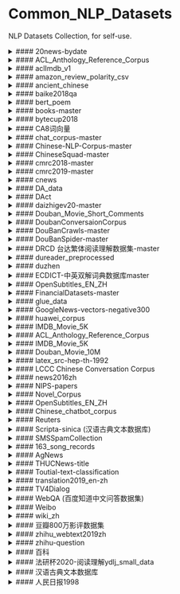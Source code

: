 # Common_NLP_Datasets
NLP Datasets Collection, for self-use.



<details><summary>####  20news-bydate</summary>

- 数据样例

  ```
  From: et@teal.csn.org (Eric H. Taylor)
  Subject: Re: HELP_WITH_TRACKING_DEVICE
  Summary: underground and underwater wireless methods
  Keywords: Rogers, Tesla, Hertz, underground, underwater, wireless, radio
  Nntp-Posting-Host: teal.csn.org
  Organization: 4-L Laboratories
  Expires: Fri, 30 Apr 1993 06:00:00 GMT
  Lines: 36
  
  In article <00969FBA.E640FF10@AESOP.RUTGERS.EDU> mcdonald@AESOP.RUTGERS.EDU writes:
  >[...]
  >There are a variety of water-proof housings I could use but the real meat
  >of the problem is the electronics...hence this posting.  What kind of
  >transmission would be reliable underwater, in murky or even night-time ...
  ```

- 文件结构

  ```
  +---20news-bydate
  | +---20news-bydate-test
  | | +---comp.graphics
  | | +---comp.os.ms-windows.misc
  | | +---...
  | +---20news-bydate-train
  | | +---comp.graphics
  | | +---comp.os.ms-windows.misc
  | | +---...
  ```

- 数据类型：论坛帖子

- 用途：文本摘要，关键词提取

- 来源：[Link](https://tbd.com) 

- 镜像：[Link](https://tbd.com)


</details>

<details><summary>####  ACL_Anthology_Reference_Corpus</summary>

- 数据样例

  ```
  __newId__12
  ```

- 文件结构

  ```
  |---+ACL_Anthology_Reference_Corpus
	|- ocr_xml
	|- parscit_xml
	|- pdf
	|- xml
  ```

- 数据类型：学术文献pdf、XML

- 用途：学术论文解析、OCR

- 来源：[Link](https://tbd.com) 

- 镜像：[Link](https://tbd.com)


</details>

<details><summary>####  aclImdb_v1</summary>

- 数据样例

  ```
  Homelessness (or Houselessness as George Carlin stated) has been an issue for years but never a plan to help those on the street that were once considered human who did everything from going to school, work, or vote for the matter. Most people think of the homeless as just a lost cause while worrying about things such as racism, the war on Iraq, pressuring kids to succeed, technology, the elections, inflation, or worrying if they'll be next to end up on the streets.<br /><br />But what if you were given a bet to live on the streets for a month without the luxuries you once had from a home, the entertainment sets, a bathroom, pictures on the wall, a computer, and everything you once treasure to see what it's like to be homeless? That is Goddard Bolt's lesson.<br /> ...
  ```

- 文件结构

  ```
  +---aclImdb
  | +---test
  | | +---neg
  | | +---pos
  | | +---urls_neg.txt
  | | +---urls_pos.txt
  | +---train
  | | +---.DS_Store
  | | +---neg
  | | +---pos
  | | +---urls_neg.txt
  | | +---urls_pos.txt 
  | +---imdb.vocab
  | +---imdbEr.txt
  | +---README 
  ```

- 数据类型：电影评论

- 用途：情感分析

- 来源：[Link](https://tbd.com) 

- 镜像：[Link](https://tbd.com)


</details>

<details><summary>####  amazon_review_polarity_csv</summary>

- 数据样例

  ```
  "2","Great CD","My lovely Pat has one of the GREAT voices of her generation. I have listened to this CD for YEARS and I still LOVE IT. When I'm in a good mood it makes me feel better. A bad mood just evaporates like sugar in the rain. This CD just oozes LIFE. Vocals are jusat STUUNNING and lyrics just kill. One of life's hidden gems. This is a desert isle CD in my book. Why she never made it big is just beyond me. Everytime I play this, no matter black, white, young, old, male, female EVERYBODY says one thing ""Who was that singing ?"""
  ```

  The 3 columns are class index (1 or 2), review title and review text.

- 文件结构

  ```
  +---amazon_review_polarity_csv
  | +---readme.txt
  | +---test.csv
  | +---train.csv
  ```

- 数据类型：商品评论

- 用途：文本分类，情感分析

- 来源：[Link](https://tbd.com) 

- 镜像：[Link](https://tbd.com)


</details>

<details><summary>####  ancient_chinese</summary>

- 数据样例

  ```
  [
    {
      "url": "http://wyw.hwxnet.com/view/hwxe7hwx95hwxaa.html", 
      "explain": 
      {
        "fān": 
        [
          "①更替;替代;轮流。《北史·贺若弼传》：“请广陵顿兵一万,<span class=\"fontred\">番</span>代往来。”《左忠毅公逸事》：“漏鼓移则<span class=\"fontred\">番</span>代。”", 
          "②次;回。辛弃疾《摸鱼儿·置酒山亭》：“更能消几<span class=\"fontred\">番</span>风雨。”", 
          "③我国古代西南部民族的统称,泛指少数民族。"
        ]
      }, 
      "word": "番"
    },
    ...
  ]
  ```

- 文件结构

  ```
  +---ancient_chinese
  | +---ancient_chinese.json
  ```

- 数据类型：古汉语词典

- 用途：文言文翻译

- 来源：[Link](https://tbd.com) 

- 镜像：[Link](https://tbd.com)


</details>

<details><summary>####  baike2018qa</summary>

- 数据样例

  ```
  {
    "qid": "qid_1815059893214501395", 
    "category": "烦恼-恋爱", 
    "title": "请问深入骨髓地喜欢一个人怎么办我不能确定对方是不是喜欢我，我却想 ", 
    "desc": "我不能确定对方是不是喜欢我，我却想分分秒秒跟他在一起，有谁能告诉我如何能想他少一点", 
    "answer": "一定要告诉他你很喜欢他 很爱他!!  虽然不知道你和他现在的关系是什么！但如果真的觉得很喜欢就向他表白啊！！起码你努力过了！  女生主动多少占一点优势的！！呵呵  只愿曾经拥有！  到以后就算感情没现在这么强烈了也不会觉得遗憾啊~！  与其每天那么痛苦的想他 恋他 还不如直接告诉他 ！  不要怕回破坏你们现有的感情！因为如果不告诉他  你可能回后悔一辈子！！  "
  }
  ```

- 文件结构

  ```
  +---baike2018qa
  | +---baike_qa_train.json
  | +---baike_qa_valid.json
  ```

- 数据类型：问答

- 用途：问答系统，文本分类

- 来源：[Link](https://tbd.com) 

- 镜像：[Link](https://tbd.com)


</details>

<details><summary>####  bert_poem</summary>

- 数据样例

  ```
  身世浮沉雨打萍
  惶恐滩头说惶恐
  零丁洋里叹零丁
  人生自古谁无死
  ```

- 文件结构

  ```
  +---bert_poem
  | +---poem_1031k_theme.txt
  | +---poem_data.txt
  | +---sh_create_pretrain_data.sh
  ```

- 数据类型：古诗

- 用途：诗词生成，文言文通用语料

- 来源：[Link](https://tbd.com) 

- 镜像：[Link](https://tbd.com)


</details>

<details><summary>####  books-master</summary>

- 数据样例

  mobi, epub, txt, pdf等格式

- 文件结构

  ```
  +---books-master
  | +---Documents
  | | +---上帝掷骰子吗——量子物理史话.mobi
  | | +---反乌托邦三部曲：我们〔俄〕叶甫盖尼_扎米亚京.epub
  | | +---...
  | +---README.md
  | +---SF
  | | +---C·J·切瑞 - 卡桑德拉.txt
  | | +---Hitchhiker's Guide to the Galaxy.pdf
  | | +---J·K·罗琳 - 哈利·波特与火焰杯.txt
  | | +---...
  ```

- 数据类型：书籍

- 用途：中文，英文通用语料

- 来源：[Link](https://tbd.com) 

- 镜像：[Link](https://tbd.com)


</details>

<details><summary>####  bytecup2018</summary>

- 数据样例

  ```
  Yup, you heard the news right: If you head to Outback Steakhouse today, April 23, you can get a free Bloomin' Onion—thanks to race car driver Kevin Harvick
  ```

- 文件结构

  ```
  +---bytecup2018
  | +---bytecup.corpus.train.0.zip
  | +---bytecup.corpus.train.1.zip
  | +---bytecup.corpus.train.2.zip
  | +---bytecup.corpus.train.3.zip
  | +---bytecup.corpus.train.4.zip
  | +---bytecup.corpus.train.5.zip
  | +---bytecup.corpus.train.6.zip
  | +---bytecup.corpus.train.7.zip
  | +---bytecup.corpus.train.8.zip
  | +---bytecup.corpus.validation_set.zip
  | +---bytecup_validation_sample.zip
  ```

- 数据类型：新闻类

- 用途：自动文摘

- 来源：[Link](https://tbd.com) 

- 镜像：[Link](https://tbd.com)


</details>

<details><summary>####  CA8词向量</summary>

- 数据样例

  ```
  19527 300
  之 0.106363 -0.153333 -0.009010 0.162510 -0.009589 -0.120850 0.102605 0.003346 0.135963 0.024138 -0.041504 0.040381 0.013635 -0.072975 -0.085683 -0.113738 0.004788 -0.121901 0.057485 ...
  ```

- 文件结构

  ```
  +---CA8词向量
  | +---PPMI
  | | +---ppmi.baidubaike.bigram-char.bz2
  | | +---ppmi.baidubaike.bigram.bz2
  | | +---ppmi.baidubaike.char.bz2
  | | +---ppmi.baidubaike.word.bz2
  | | +---...
  | +---word2vec
  | | +---merge_sgns_bigram_char300.txt.bz2
  | | +---sgns.baidubaike.bigram-char.bz2
  | | +---sgns.financial.bigram-char.bz2
  | | +---sgns.financial.bigram.bz2
  | | +---sgns.financial.char.bz2
  | | +---sgns.financial.word.bz2
  | | +---...
  ```

- 数据类型：词向量

- 用途：

- 来源：[Link](https://tbd.com) 

- 镜像：[Link](https://tbd.com)


</details>

<details><summary>####  chat_corpus-master</summary>

- 数据样例

  ```
  偶爾 脆弱 偶爾 沉默
  偶爾 失落 早已 不是 我能 承受 的
  偶爾 失落 早已 不是 我能 承受 的
  回憶 裏 心 狠狠 的 哭泣
  回憶 裏 心 狠狠 的 哭泣
  呼吸 亂 了 頻率 為 什麼 難放棄
  呼吸 亂 了 頻率 為 什麼 難放棄
  ```

  All files are composed of question-answer pairs, where odd lines are questions, even lines are answers.

- 文件结构

  ```
  +---chat_corpus-master
  | +---lyrics_zh.txt.gz
  | +---movie_subtitles_en.txt.gz
  | +---open_subtitles.txt.gz
  | +---README.md
  | +---twitter_en.txt.gz
  | +---twitter_en_big.txt.gz.partaa
  | +---twitter_en_big.txt.gz.partab
  ```

- 数据类型：聊天对话，单轮问答对（包括电影字幕，歌词，Twitter）

- 用途：问答系统，聊天机器人

- 来源：[Link](https://tbd.com) 

- 镜像：[Link](https://tbd.com)


</details>

<details><summary>####  Chinese-NLP-Corpus-master</summary>

- 数据样例

  ```
  中 B-ORG
  共 I-ORG
  中 I-ORG
  央 I-ORG
  ```

  ```
  content_id,content,subject,sentiment_value,sentiment_word
  13149,因为森林人即将换代，这套系统没必要装在一款即将换代的车型上，因为肯定会影响价格。,价格,0,影响
  2288,四驱价格貌似挺高的，高的可以看齐XC60了，看实车前脸有点违和感。不过大众的车应该不会差。,价格,-1,高
  ```

- 文件结构

  ```
  +---Chinese-NLP-Corpus-master
  | +---Chinese-NLP-Corpus-master
  | | +---Classification
  | | | +---MSRA
  | | | +---People's Daily
  | | | +---Weibo
  | | +---NER
  | | | +---BDCI_AR_2018
  | | +---README.md
  ```

- 数据类型：NER：MSRA，人民日报，微博。Classification：商品评论

- 用途：情感分析，命名实体识别

- 来源：[ChineseNlpCorpus](https://github.com/SophonPlus/ChineseNlpCorpus) 

- 镜像：[Link](https://tbd.com)


</details>

<details><summary>####  ChineseSquad-master</summary>


- 数据样例

  ```
  {
    "data": [
      {
        "title": "超级杯",
        "paragraphs": [
          {
            "context": "“超级碗50”是一项美国足球比赛，旨在确定2015赛季美国国家足球联盟（NFL）的冠军。美国橄榄球联盟（AFC）冠军丹佛野马队以24比10击败美国国家足球联盟（NFC）冠军卡罗莱纳黑豹队，获得第三个超级杯冠军。比赛于2016年2月7日在加利福尼亚州圣克拉拉市旧金山湾区的利维体育场举行。由于这是第50届超级碗赛，联盟以各种黄金主题活动强调“黄金纪念日”，同时也暂时取消了用罗马数字命名每一场超级碗赛的传统（根据罗马数字命名的比赛将被称为“超级碗L”），这样的标志可以突出阿拉伯数字50。",
            "qas": [
              {
                "answers": [
                  {
                    "answer_start": 58,
                    "text": "丹佛野马"
                  },
                  {
                    "answer_start": 58,
                    "text": "丹佛野马"
                  },
                  {
                    "answer_start": 58,
                    "text": "丹佛野马"
                  }
                ],
                "question": "哪支NFL球队代表亚足联参加了50强赛？",
                "id": "56be4db0acb8001400a502ec"
              }
            ]
          }
        ]
      }
    ]
  }
  
  ```

- 文件结构

  ```
  +---ChineseSquad-master
  | +---README.md
  | +---squad-zen
  | | +---dev-zen-v1.0.json
  | | +---train-zen-v1.0.json
  | +---squad_1.1
  | | +---dev-v1.1-zh.json
  | | +---train-v1.1-zh.json
  | +---squad_2.0
  | | +---dev-v2.0-zh.json
  | | +---train-v2.0-zh.json
  ```

- 数据类型：SQUAD中文翻译

- 用途：阅读理解

- 来源：[ChineseSquad](https://github.com/junzeng-pluto/ChineseSquad) 

- 镜像：[Link](https://tbd.com)


</details>

<details><summary>####  cmrc2018-master</summary>

- 数据样例

  ```
  {
    "version": "v1.0", 
    "data": [
      {
        "paragraphs": [
          {
            "id": "DEV_0", 
            "context": "《战国无双3》（）是由光荣和ω-force开发的战国无双系列的正统第三续作。本作以三大故事为主轴，分别是以武田信玄等人为主的《关东三国志》，织田信长等人为主的《战国三杰》，石田三成等人为主的《关原的年轻武者》，丰富游戏内的剧情。此部份专门介绍角色，欲知武器情报、奥义字或擅长攻击类型等，请至战国无双系列1.由于乡里大辅先生因故去世，不得不寻找其他声优接手。从猛将传 and Z开始。2.战国无双 编年史的原创男女主角亦有专属声优。此模式是任天堂游戏谜之村雨城改编的新增模式。本作中共有20张战场地图（不含村雨城），后来发行的猛将传再新增3张战场地图。但游戏内战役数量繁多，部分地图会有兼用的状况，战役虚实则是以光荣发行的2本「战国无双3 人物真书」内容为主，以下是相关介绍。（注：前方加☆者为猛将传新增关卡及地图。）合并本篇和猛将传的内容，村雨城模式剔除，战国史模式可直接游玩。主打两大模式「战史演武」&「争霸演武」。系列作品外传作品", 
            "qas": [
              {
                "question": "《战国无双3》是由哪两个公司合作开发的？", 
                "id": "DEV_0_QUERY_0", 
                "answers": [
                  {
                    "text": "光荣和ω-force", 
                    "answer_start": 11
                  }, 
                  {
                    "text": "光荣和ω-force", 
                    "answer_start": 11
                  }, 
                  {
                    "text": "光荣和ω-force", 
                    "answer_start": 11
                  }
                ]
              }, 
              ...
  ```

- 文件结构

  ```
  +---cmrc2018-master
  | +---baseline
  | | +---cmrc2018_evaluate.py
  | | +---modeling.py
  | | +---optimization.py
  | | +---README.md
  | | +---run_cmrc2018_drcd_baseline.py
  | | +---tokenization.py
  | | +---__init__.py
  | +---data
  | | +---cmrc2018_dev.json
  | | +---cmrc2018_evaluate.py
  | | +---cmrc2018_train.json
  | | +---cmrc2018_trial.json
  | +---LICENCE
  | +---qrcode.jpg
  | +---README.md
  | +---README_CN.md
  | +---sponsor.png
  | +---squad-style-data
  | | +---cmrc2018_dev.json
  | | +---cmrc2018_evaluate.py
  | | +---cmrc2018_train.json
  | | +---cmrc2018_trial.json
  ```

- 数据类型：讯飞杯中文机器阅读理解

- 用途：阅读理解

- 来源：[cmrc2018](https://github.com/ymcui/cmrc2018) 

- 镜像：[Link](https://tbd.com)


</details>

<details><summary>####  cmrc2019-master</summary>


- 数据样例

  ```
  {
    "data": [
      {
        "context_id": "DEV_0", 
        "answers": [
          5, 
          8, 
          6, 
          7, 
          4, 
          3, 
          2, 
          1
        ], 
        "context": "这一年，动物王国里闹饥荒，死的死，逃的逃，森林里已经几乎见不到什么动物了。 “不行，[BLANK1]，诶……没想到我狐狸聪明一世，也会落到这个地步。恩，还是逃命要紧，这里再也不能待了。” 狐狸离开森林，走在一条大道上，[BLANK2]。“恩？往哪走才好呢？走哪条路呢？恩，我要好好想一想呢。千万可不要选错了。”[BLANK3]，正当狐狸犹豫不决时，它突然看见一只山鹰从对面的天空飞了过来。 “亲爱的朋友，你好啊！这条路……” “喂！我说朋友，[BLANK4]，前方有老虎！那家伙正饿的发慌呢！你可千万不能过去，还是走右边的这条路吧！”山鹰说完就离开了。 [BLANK5]。继续往前走，可是没走多远，它又碰到了狈，“狐狸兄弟，你可千万不能走，前面有一只狮子，真的，我没骗你。” “是么，你怎么知道，我看你是对我不怀好意吧？” “诶，朋友，[BLANK6]，我干嘛还骗你呀！” “哦！对了，我差点忘了，你不是和狼在一起么？怎么今天你们也分离了？” [BLANK7]，狐狸想来想去就继续往前走，“哼，这个愚蠢的狈，想打我的主意，没门，他想都不想，我聪明的狐狸是轻易能上当的么？” 正当狐狸得意的时候，[BLANK8]。“站住！狐狸，哈哈，你为什么现在才来啊，我饿的都快受不了了！” “啊…啊…啊……大王！是你啊，你好么？看样子你精神好及了！” “对，你说的很对，我见到你可高兴了！”", 
        "choices": [
          "狮子说完就一个猛扑将狐狸咬住", 
          "忽然听到前面有一声大吼", 
          "狐狸以为狈和狼又在一起谋划想吃掉它", 
          "咱们都沦落到这步田地了", 
          "狐狸只好选择右边的路", 
          "再这样下去我也会饿死的", 
          "狐狸想了很长时间都没有拿定主意", 
          "左边的这条路千万不能走啊", 
          "它走着走着遇到了一个十字路口"
        ]
      }, 
  ```

- 文件结构

  ```
  +---cmrc2019-master
  | +---baseline
  | | +---pytorch_pretrained_bert
  | | +---README.md
  | | +---run.sh
  | | +---run_cmrc2019_baseline.py
  | +---data
  | | +---cmrc2019_dev.json
  | | +---cmrc2019_qualify.json
  | | +---cmrc2019_train.json
  | | +---cmrc2019_trial.json
  | +---eval
  | | +---cmrc2019_evaluate.py
  | +---LICENSE.txt
  | +---qqgroup.png
  | +---qrcode.jpg
  | +---README.md
  | +---sample_submission
  | | +---trial_rand_submission.zip
  | | +---trial_submission.zip
  ```

- 数据类型：文章段落

- 用途：阅读理解

- 来源：[cmrc2019](https://github.com/ymcui/cmrc2019) 

- 镜像：[Link](https://tbd.com)


</details>

<details><summary>####  cnews</summary>


- 数据样例

  classified:

  ```
  钢材 期货 首日  两 大 品种 成交 165 亿元
  各 银行 信用卡 挂失 费 迥异 北京银行 收费 最高
  7000亿 美元 救市 方案 将 成 期市 毒药
  化 危 为 机 推动 我国 期市 创新 发展
  大地 艺术大师 克里斯托 夫妇
  王在荣  5月 10 日 实 盘操 作 指导
  
  ```

  csv:

  ```
  ,label,text
  体育,黄蜂vs湖人首发：科比带伤战保罗 加索尔救赎之战 新浪体育讯北京时间4月27日，NBA季后赛首轮洛杉矶湖人主场迎战新奥尔良黄蜂，此前的比赛中，双方战成2-2平，因此本场比赛对于两支球队来说都非常重要，赛前双方也公布了首发阵容：湖人队：费舍尔、科比、阿泰斯特、加索尔、拜纳姆黄蜂队：保罗、贝里内利、阿里扎、兰德里、奥卡福[新浪NBA官方微博][新浪NBA湖人新闻动态微博][新浪NBA专题][黄蜂vs湖人图文直播室](新浪体育)
  ```

- 文件结构

  ```
  +---cnews_classified
  | +---.ipynb_checkpoints
  | | +---cnews_bert_embedding-checkpoint.ipynb
  | +---0tp_text.txt
  | +---1tp_text.txt
  | +---2tp_text.txt
  | +---...
  | +---9tp_text.txt
  | +---cnews_bert_embedding.ipynb
  | +---cnews_bert_embedding.pkl
  | +---cnews_clean_cut_lines.txt
  | +---labels.txt
  | +---tmp.py
  +---cnews_csv
  | +---cnews.test.csv
  | +---cnews.train.csv
  | +---cnews.val.csv
  ```

- 数据类型：新闻类

- 用途：文本分类

- 来源：[Link](https://tbd.com) 

- 镜像：[Link](https://tbd.com)


</details>

<details><summary>####  DA_data</summary>


- 数据样例

  ![sample data](imgs/dataexample.png)

- 文件结构

  ```
  +---DA_data
  | +---.ipynb_checkpoints
  | | +---DA数据构造topic边界数据-checkpoint.ipynb
  | +---all_dialogs.dat
  | +---DA数据构造topic边界数据.ipynb
  | +---交通话题
  | | +---交通话题-话题轮1-100-zxj1.xls
  | | +---交通话题-话题轮101-200-zxj1.xls
  | | +---...
  | +---天气话题
  | | +---天气话题-话题轮1-100-zxj1.xls
  | | +---天气话题-话题轮101-200-zxj1.xls
  | | +---...
  | +---工作话题
  | | +---工作话题-话题轮1-100-zxj1.xls
  | | +---工作话题-话题轮101-200-zxj1.xls
  | | +---...
  | +---爱情话题
  | | +---爱情话题-话题轮1-100-zxj.xls
  | | +---爱情话题-话题轮101-200-zxj.xls
  | | +---...
  | +---饮食话题
  | | +---饮食话题-话题轮1-100-zxj.xls
  | | +---饮食话题-话题轮101-200-zxj.xls
  | | +---...
  ```

- 数据类型：对话

- 用途：对话

- 来源：[Link](https://tbd.com) 

- 镜像：[Link](https://tbd.com)


</details>

<details><summary>####  DAct</summary>

- 数据样例

  ```
  spkr  clue  isContinu DA  content topic
  A T1  0 Q-1 你喜欢骑自行车出行吗？ 2
  B T1  1 A-1 喜欢， 2
    T1  1 S-1 我还骑车去旅行了。 2
  A T1  2 R-1 我也喜欢， 2
    T1  1 S-1 骑车方便又环保。  2
  B T1  1 R-1 嗯，  2
    T1  4 S-1 我平时上学也是骑车去的。  2
  A T1  1 R-3 我上学是走着去，不远。 2
  B T2  0 S-1 最近我们计划又去骑车旅行。 2
  A T2  1 Q-3 这是要去哪儿？ 2
  B T2  1 A 去黄土高原。  2
  ```

- 文件结构

  ```
  +---DAct
  | +---dev.tsv
  | +---raw_train.tsv
  | +---sent_topic.csv
  | +---test.tsv
  | +---train.tsv
  ```

- 数据类型：对话

- 用途：文本分类，对话系统

- 来源：[Link](https://tbd.com) 

- 镜像：[Link](https://tbd.com)


</details>

<details><summary>####  daizhigev20-master</summary>

- 数据样例

  ```
  东京梦华录    
  孟元老
  
  序
  
  仆从先人宦游南北，崇宁癸未到京师，卜居于州西金梁桥西夹道之南。渐次长立，正当辇毂之下，太平日久，人物繁阜，垂髫之童，但习鼓舞，班白之老，不识干戈，时节相次，各有观赏。灯宵月夕，雪际花时，乞巧登高，教池游苑。
  ...
  ```

- 文件结构

  ```
  +---daizhigev20-master
  | +---README.md
  | +---_config.yml
  | +---佛藏
  | | +---乾隆藏
  | | +---嘉兴藏
  | | +---大藏经
  | | +---续藏经
  | | +---藏外
  | +---使用须知.md
  | +---儒藏
  | | +---乐经
  | | +---五经总义
  | | +---修身治家
  | | +---...
  | +---医藏
  | | +---一得集.txt
  | | +---一瓢医案.txt
  | | +---一草亭目科全书.txt
  | | +---...
  | +---史藏
  | | +---传记
  | | +---别史
  | | +---史评
  | | +---地理  
  ```

- 数据类型：文言文书籍

- 用途：文言文通用语料

- 来源：[daizhigev20](https://github.com/garychowcmu/daizhigev20) 

- 镜像：[Link](https://tbd.com)


</details>

<details><summary>####  Douban_Movie_Short_Comments</summary>


- 数据样例

  ```
  ID,Movie_Name_EN,Movie_Name_CN,Crawl_Date,Number,Username,Date,Star,Comment,Like
  
  1925478,Your Name,你的名字,2016-12-29,52333,二人,2016-09-27,5, “梦里相逢人不见，若知是梦何须醒。纵然梦里常幽会，怎比真如见一回。”所有的相遇都是久别重逢，所有>的念念不忘都会相遇。,0
  
  1925487,Your Name,你的名字,2016-12-29,52342,小箱子~~,2016-12-10,5, 不管你在世界的哪里，我都会去见你；就算我忘记了你的名字，但我还是会一眼就认出你。,0
  
  1925543,Your Name,你的名字,2016-12-29,52399,片桐哲平,2016-12-04,5, 看到Mitsuha和Takki不断呼唤对方的名字，和那句重要的人，不能忘记的人，不想忘记的人的时候，还>是有一种想哭的冲动。另外，新海诚和宫崎骏从来都不是一个风格的导演，更加没有比较的必要性，很多时候不是一定要足够宏大的世界观才能击中你的心，那些细小的感动，不也是另一种美丽吗？,0
  ```

- 文件结构

  ```
  Douban_Movie_Short_Comments.csv
  ```

- 数据类型：影评

- 用途：情感分析

- 来源：[Link](https://tbd.com) 

- 镜像：[Link](https://tbd.com)


</details>

<details><summary>####  DoubanConversaionCorpus</summary>


- 数据样例

  ```
  1 射手 男 是不是 喜欢 成熟 的 女生 完了 我 恰恰 不是 这种 女生 啊 话说 我 认识 一个 27 的 射手 男 他 说 他 喜欢 御姐 范 的 那种 女生 成熟 的 我 擦 我 一辈子 也 成 不了 御姐 顶多 就是 个 萝莉 啊 你 可以 的  我 自己 觉得 没 希望 了 我 一辈子 都 做 不成 御姐 的  多 被 虐 几 次 别说 御姐 了 女王 都 可以 了 ╮ ╯ ▽ ╰ ╭
  
  ```

- 文件结构

  ```
  +---DoubanConversaionCorpus
  | +---dev.txt
  | +---test.txt
  | +---train.txt
  ```

- 数据类型：论坛对话

- 用途：文本分类

- 来源：[Link](https://tbd.com) 

- 镜像：[Link](https://tbd.com)


</details>

<details><summary>####  DouBanCrawls-master</summary>

- 数据样例

  ![sample data](imgs/reading_excel.jpg)
  ![sample data](imgs/movie_excel.jpg)

- 文件结构

  ```
  +---DouBanCrawls-master
  | +---.idea
  | | +---.name
  | | +---DouBanCrawls.iml
  | | +---misc.xml
  | | +---modules.xml
  | | +---vcs.xml
  | +---DouBanMovie.py
  | +---DouBanReading.py
  | +---README.md
  | +---Results_Book
  | | +---Book-List-个人管理-时间管理-投资-文化-宗教.xlsx
  | | +---Book-List-人工智能-神经网络-人机交互-通信-数据挖掘-云计算-物联网.xlsx
  | | +---Book-List-名著-人文-历史-传记-哲学-诗歌-散文-港台.xlsx
  | | +---...
  ```

- 数据类型：书籍电影信息

- 用途：知识图谱

- 来源：[DouBanCrawls](https://github.com/SimonCqk/DouBanCrawls) 

- 镜像：[Link](https://tbd.com)


</details>

<details><summary>####  DouBanSpider-master</summary>

- 数据样例

  ![sample data](imgs/douban.jpg)

- 文件结构

  ```
  +---DouBanSpider-master
  | +---book_list-个人管理-时间管理-投资-文化-宗教.xlsx
  | +---book_list-传记-哲学-编程-创业-理财-社会学-佛教.xlsx
  | +---...
  | +---doubanSpider.py
  | +---README.md
  | +---screenshots
  | | +---douban.jpg
  | | +---result.jpg
  | | +---...
  ```

- 数据类型：书籍

- 用途：文本分类

- 来源：[DouBanSpider](https://github.com/lanbing510/DouBanSpider) 

- 镜像：[Link](https://tbd.com)


</details>

<details><summary>####  DRCD 台达繁体阅读理解数据集-master</summary>

- 数据样例

  ```
  - version : <String> 資料集版本
  - data : <Array>
    - title : <String> : 文章標題
    - id : <String> : 文章編號
    - paragraphs : <Array>
      - id : <String> : 文章編號_段落編號
      - context : <String> : 段落內容
      - qas : <Array>
        - question : <String> : 問題內容
        - id :<String> : 文章編號_段落編號_問題編號
        - answers : <Arrays>
          - answer_start : <int> text在文中位置
          - id : <String> : "1"表示為人工標註的答案，"2"以上為人工答題的答案
          - text : <string> : 答案內容
  ```

  ```
  {
    "version": "1.3",
    "data": [
      {
        "title": "基督新教",
        "id": "2128",
        "paragraphs": [
          {
            "context": "基督新教與天主教均繼承普世教會歷史上許多傳統教義，如三位一體、聖經作為上帝的啟示、原罪、認罪、最後審判等等，但有別於天主教和東正教，新教在行政上沒有單一組織架構或領導，而且在教義上強調因信稱義、信徒皆祭司， 以聖經作為最高權威，...",
            "id": "2128-2",
            "qas": [
              {
                "id": "2128-2-1",
                "question": "新教在教義上強調信徒皆祭司以及什麼樣的理念?",
                "answers": [
                  {
                    "id": "1",
                    "text": "因信稱義",
                    "answer_start": 92
                  }
                ]
              }
            ]
          }
        ]
      }
    ]
  }
  ```

- 文件结构

  ```
  +---DRCD 台达繁体阅读理解数据集-master
  | +---DRCD-master
  | | +---DRCD_dev.json
  | | +---DRCD_test.json
  | | +---DRCD_training.json
  | | +---README.md
  ```

- 数据类型：维基百科

- 用途：繁体阅读理解

- 来源：[DRCD](https://github.com/DRCKnowledgeTeam/DRCD) 

- 镜像：[Link](https://tbd.com)


</details>

<details><summary>####  dureader_preprocessed</summary>

- 数据样例

  ```
  {
      "question_id": 186358,
      "question_type": "YES_NO",
      "question": "上海迪士尼可以带吃的进去吗",
      "segmented_question": ["上海", "迪士尼", "可以", "带", "吃的", "进去", "吗"],
      "documents": [
          {
              "paragraphs": ["text paragraph 1", "text paragraph 2"],
              "segmented_paragraphs": [["tokens of paragraph1"], ["tokens of paragraph2"]],
              "title": "上海迪士尼可以带吃的进去吗",
              "segmented_title": ["上海", "迪士尼", "可以", "带", "吃的", "进去", "吗"],
              "is_selected": True, # empty for test set
              "most_related_para": 0, # empty for test set
          },
          # ...
      ],
      "answers": [
          "完全密封的可以，其它不可以。",                                        # answer1
          "可以的，不限制的。只要不是易燃易爆的危险物品，一般都可以带进去的。",  # answer2
          "罐装婴儿食品、包装完好的果汁、水等饮料及包装完好的食物都可以带进乐园，但游客自己在家制作的食品是不能入园，因为自制食品有一定的安全隐患。"        # answer3
      ]
      "answer_docs": [0],
      "answer_spans": [[0, 15]]
      "fake_answers": ["完全密封的可以，其他不可以。"],
      "match_scores": [1.00],
      "segmented_answers": [
          ["完全", "密封", "的", "可以", "，", "其它", "不可以", "。"],
          ["tokens for answer2"],
          ["tokens for answer3"],
  
      "yesno_answers": [
          "Depends",                      # corresponding to answer 1
          "Yes",                          # corresponding to answer 2
          "Depends"                       # corresponding to asnwer 3
      ]
  }
  ```

- 文件结构

  ```
  +---dureader_preprocessed
  | +---preprocessed
  | | +---devset
  | | +---evaluation_metric
  | | +---License.docx
  | | +---README.md
  | | +---testset
  | | +---trainset
  ```

- 数据类型：网页（百度搜索），百度知道

- 用途：阅读理解

- 来源：[DuReader](https://github.com/baidu/DuReader) 

- 镜像：[Link](https://tbd.com)


</details>

<details><summary>####  duzhen</summary>

- 数据样例

  微博：

  ```
  微博来源,微博链接,发布时间,主旨,主旨字数,句群,句群句子数,句群字数,全文链接
  西安晚报,https://weibo.com/1975995305/EneRqgaZt,2016-12-22 07:30:03,1983年12月22日 我国第一台亿次计算机“银河”研制成功,19,1983年12月22日，我国第一台每秒钟运算达1亿次以上的计算机——“银河”在长沙研制成功。“银河”巨型计算机系统是我国目前运算速度最快、...,3,123,
  ```

  微博句子对：

  ```
  0 695 696 鲁迅的长孙周令飞表示：“虽然家里有很多爷爷的书但是孩子想不想读 我们顺其自然从这点讲
  0 697 698 我们顺其自然从这点讲  鲁迅的文章确实应该读但笔者以为
  0 699 700 鲁迅的文章确实应该读但笔者以为 不等于要让孩子那么早读
  1 701 702 不等于要让孩子那么早读 6月15日中午1点左右北京朝阳区盛华检测场内
  0 703 704 6月15日中午1点左右北京朝阳区盛华检测场内  一辆网传价值2600多万元的科尼塞格‘幽灵跑车’“冒热烟”并发出“砰”的一声
  ```

  百度百科词条：

  ```
  词条名称,词条概述,段落标题,主旨(词条名称+段落标题),主旨字数,句群,句群句子数,句群字数,词条标签,词条url
  亚健康,我国很多学者都提出过亚健康的评价方法或诊断标准，...,6,219,科学百科疾病症状分类,http://baike.baidu.com/view/14.htm
  ```

- 文件结构

  ```
  +---duzhen
  | +---duzhen
  | | +---.ipynb_checkpoints
  | | +---1v1_weibo_dev.tsv
  | | +---1v1_weibo_train.tsv
  | | +---20180414-相关问题-[02-ZQ].docx
  | | +---20180419-文档摘要型微博数据抓取初步方案-[03-ZDZ].docx
  | | +---20180419-文档摘要型微博数据抓取初步方案-[04-ZQ].docx
  | | +---20180522-数据说明-[05-ZDZ].docx
  | | +---20180522-采集样本-[05-ZDZ].xlsx
  | | +---20180703-百度百科数据爬取方案-ZDZ.docx
  | | +---20180805-形式过滤后的微博数据-[ZDZ]-New.csv
  | | +---20180805-形式过滤后的微博数据-[ZDZ]-New.xlsx
  | | +---20180805-形式过滤后的微博数据-[ZDZ].csv
  | | +---20180805-微博数据形式过滤-[ZDZ].docx
  | | +---20180806-形式过滤后的微博数据-[ZDZ]-New.csv
  | | +---20180806-形式过滤后的百科数据-[ZDZ]-New.csv
  | | +---20180806-形式过滤后的百科数据-[ZDZ].csv
  | | +---20180806-百科数据形式过滤-[ZDZ].docx
  | | +---BaZhuaYu.zip
  | | +---Re_提取数据质量评估方案.zip
  | | +---train.tsv.bak2
  | | +---weibo_index_sent.tsv
  | | +---weibo_raw_sentence_pairs.txt
  | | +---weibo_test.txt
  | | +---主旨概括数据提取.zip
  | | +---微博数据-初筛选
  | | +---微博模拟数据构造.ipynb
  | | +---爬虫工具及文档
  | | +---百科数据-初筛选
  | | +---相关问题.docx
  | | +---词嵌入向量  
  ```


- 数据类型：微博，百度百科

- 用途：主旨概括，文档摘要

- 来源：[Link](https://tbd.com) 

- 镜像：[Link](https://tbd.com)


</details>

<details><summary>####  ECDICT-中英双解词典数据库master</summary>

- 数据样例

  ```
  word,phonetic,definition,translation,pos,collins,oxford,tag,bnc,frq,exchange,detail,audio
  -aster,'æstə,," [用以构成生物学属名]表示“星”, “星状结构”：diaster\nsuf. 表示“劣等的”,“次等的”,“伪的”,“无价值的”：criticaster, poetaster",,,,,0,0,,,
  
  
  keys:
  
  | 字段        | 解释                                                       |
  | ----------- | ---------------------------------------------------------- |
  | word        | 单词名称                                                   |
  | phonetic    | 音标，以英语英标为主                                       |
  | definition  | 单词释义（英文），每行一个释义                             |
  | translation | 单词释义（中文），每行一个释义                             |
  | pos         | 词语位置，用 "/" 分割不同位置                              |
  | collins     | 柯林斯星级                                                 |
  | oxford      | 是否是牛津三千核心词汇                                     |
  | tag         | 字符串标签：zk/中考，gk/高考，cet4/四级 等等标签，空格分割 |
  | bnc         | 英国国家语料库词频顺序                                     |
  | frq         | 当代语料库词频顺序                                         |
  | exchange    | 时态复数等变换，使用 "/" 分割不同项目，见后面表格          |
  | detail      | json 扩展信息，字典形式保存例句（待添加）                  |
  | audio       | 读音音频 url （待添加）                                    |
  ```

- 文件结构

  ```
  +---ECDICT-中英双解词典数据库master
  | +---ECDICT-master
  | | +---dictutils.py
  | | +---ecdict.csv
  | | +---ecdict.mini.csv
  | | +---lemma.en.txt
  | | +---LICENSE
  | | +---linguist.py
  | | +---README.md
  | | +---resemble.txt
  | | +---stardict.7z
  | | +---stardict.py
  | | +---wordroot.txt
  ```

- 数据类型：中英词典

- 数据数量：十余万条

- 用途：机器翻译

- 来源：[ECDICT](https://github.com/skywind3000/ECDICT) 

- 镜像：[Link](https://tbd.com)


</details>

<details><summary>####  OpenSubtitles_EN_ZH</summary>


- 数据样例

  ```
  除了睡觉之外
  只要张开眼睛就会看到小允 即使小允在我面前
  或者小允不在我面前
  我的眼里始终都有小允 我了解你的心情
  ```

  ```
  I'm alway with Lei except when I'm asleep,
  Whether Lei is with me or not,
  To my eyes that's all I could see.
  I told you, I know how you feel.
  ```

- 文件结构

  ```
  +---OpenSubtitles_EN_ZH
  | +---en-zh_cn.txt
  | | +---OpenSubtitles.en-zh_cn.en
  | | +---OpenSubtitles.en-zh_cn.ids
  | | +---OpenSubtitles.en-zh_cn.zh_cn
  | | +---README
  | +---en-zh_cn.xml
  | | +---en-zh_cn.xml.gz.tmp  
  ```

- 数据类型：中英字幕平行语料

- 用途：机器翻译，对话系统

- 来源：[OpenSubtitles-v2018](https://opus.nlpl.eu/OpenSubtitles-v2018.php) 

- 镜像：[Link](https://tbd.com)


</details>

<details><summary>####  FinancialDatasets-master</summary>

- 数据样例

企业工商信息
![工商](imgs/gongshang_demo.png)


- 文件结构

  ```
  +---FinancialDatasets-master
  | +---data
  | | +---SmoothNLP专栏资讯数据集样本10k.xlsx
  | | +---SmoothNLP工商数据集样本10K.xlsx
  | | +---SmoothNLP金融新闻数据集样本20k.xlsx
  | +---demo
  | | +---专栏资讯demo.png
  | | +---工商数据demo.png
  | | +---金融新闻demo.png
  | +---README.md
  ```

- 数据类型：工商数据，金融新闻

- 用途：
  * Embedding (Word2Vec, Bert, 等)
  * 实体识别
  * 无监督聚类: 基于企业描述信息, 进行竞品聚类
  * 企业行业分类

- 来源：[FinancialDatasets](https://github.com/smoothnlp/FinancialDatasets) 

- 镜像：[Link](https://tbd.com)


</details>

<details><summary>####  glue_data</summary>

- 数据样例

  ```
  __newId__12
  ```

- 文件结构

  ```
  +---glue_data
  | +---CoLA
  | | +---dev.tsv
  | | +---original
  | | +---test.tsv
  | | +---train.tsv
  | +---dev-v1.1.json
  | +---diagnostic
  | | +---diagnostic.tsv
  | +---evaluate-v1.1.py
  | +---glue_data.zip
  | +---MNLI
  | | +---dev_matched.tsv
  | | +---dev_mismatched.tsv
  | | +---original
  | | +---README.txt
  | | +---test_matched.tsv
  | | +---test_mismatched.tsv
  | | +---train.tsv
  | +---MRPC
  | | +---dev.tsv
  | | +---dev_ids.tsv
  | | +---msr_paraphrase_test.txt
  | | +---msr_paraphrase_train.txt
  | | +---test.tsv
  | | +---train.tsv
  | +---QNLI
  | | +---dev.tsv
  | | +---test.tsv
  | | +---train.tsv
  | +---QQP
  | | +---dev.tsv
  | | +---original
  | | +---test.tsv
  | | +---train.tsv
  | +---RTE
  | | +---dev.tsv
  | | +---test.tsv
  | | +---train.tsv
  | +---SNLI
  | | +---dev.tsv
  | | +---original
  | | +---README.txt
  | | +---test.tsv
  | | +---train.tsv
  | +---SST-2
  | | +---dev.tsv
  | | +---original
  | | +---test.tsv
  | | +---train.tsv
  | +---STS-B
  | | +---dev.tsv
  | | +---LICENSE.txt
  | | +---original
  | | +---readme.txt
  | | +---test.tsv
  | | +---train.tsv
  | +---SUB
  | | +---dev.tsv
  | | +---test.tsv
  | | +---train.tsv
  | | +---train.tsv.bak
  | +---train-v1.1.json
  | +---WNLI
  | | +---dev.tsv
  | | +---test.tsv
  | | +---train.tsv
  ```

- 数据类型：GLUE

- 用途：GLUE

- 来源：[Link](https://tbd.com) 

- 镜像：[Link](https://tbd.com)

</details>

<details><summary>####  GoogleNews-vectors-negative300</summary>

- 数据样例

  ```
  3000000 300
  </s> 0.0011291504 -0.00089645386 0.00031852722 0.0015335083 ...
  in 0.0703125 0.08691406 0.087890625 0.0625 0.06933594 -0.10888672 ...
  ```

- 文件结构

  ```
  +---GoogleNews-vectors-negative300
  | +---google-vectors.txt
  | +---GoogleNews-vectors-negative300.bin
  | +---GoogleNews-vectors-negative300.txt
  ```

- 数据类型：英文词向量

- 用途：词向量

- 来源：[Link](https://tbd.com) 

- 镜像：[Link](https://tbd.com)

</details>

<details><summary>####  huawei_corpus</summary>

- 数据样例

  ```
  This folder contains five files:
  1. post.index       contains post_id with its contents
  2. response.index   contains response_id with its contents
  3. original.pair    original post-response pairs
  4. labeled.pair     labeled post-response pairs
  5. Readme           readme of this dataset
  
  "post.index" and "response.index" save the content of the posts and responses.
  1. Format for post.index
  
        post_id##word1 word2 word3..
  
  For example: 
  
        0##祝 各位 朋友 2012 年 万事如意 ！
  
  2. Format for response.index
  
        response_id##word1 word2 word3..
  
  For example: 
  
        0##祝 汤 教授 新年 快乐
  
  NOTE that the content is given after Chinese word segmentation.
  
  "original.pair" and "labeled.pair" save the original post-response pairs and the labeled post-response pairs, all saved in their IDs.
  
  3. Format for original.pair
  
  		post_id:response_id1,response_id2,...
  
  where post_id and response_idx are respectively the post and response index. For example:
  
  		0:0,1,2,3,4,5,6,7,10,12,13,24,25,29,32,36,359,455,640,679
  
  4. Format for labeled.pair
  
  		label,post_id,response_id
  
  where label=2, if the pair is considered appropriate, and 1 otherwise. For example:
  
  		...
  		1,10270,272666
  		1,10270,126721
  		2,10270,126728
  		1,10270,126754
  		...
  ```

- 文件结构

  ```
  +---huawei_corpus
  | +---labeled.pair
  | +---original.pair
  | +---post.index
  | +---Readme.txt
  | +---response.index
  ```

- 数据类型：短信

- 数据数量：

  ```
  Retrieval_Repository
      #posts              38,016
      #responses          618,104
      #original_pairs     618,104
  Labeled_Data
      #posts              422
      #responses          12,402
      #labeled_pairs      12,402
  ```

- 用途：对话系统

- 来源：[Link](https://tbd.com) 

- 镜像：[Link](https://tbd.com)

</details>

<details><summary>####  IMDB_Movie_5K</summary>

- 数据样例

  ```
  color,director_name,num_critic_for_reviews,duration,director_facebook_likes,actor_3_facebook_likes,actor_2_name,actor_1_facebook_likes,gross,genres,actor_1_name,movie_title,num_voted_users,cast_total_facebook_likes,actor_3_name,facenumber_in_poster,plot_keywords,movie_imdb_link,num_user_for_reviews,language,country,content_rating,budget,title_year,actor_2_facebook_likes,imdb_score,aspect_ratio,movie_facebook_likes
  Color,Gore Verbinski,302,169,563,1000,Orlando Bloom,40000,309404152,Action|Adventure|Fantasy,Johnny Depp,Pirates of the Caribbean: At World's End ,471220,48350,Jack Davenport,0,goddess|marriage ceremony|marriage proposal|pirate|singapore,http://www.imdb.com/title/tt0449088/?ref_=fn_tt_tt_1,1238,English,USA,PG-13,300000000,2007,5000,7.1,2.35,0
  ```

- 文件结构

  ```
  movie_metadata.csv
  ```

- 数据类型：电影评分

- 用途：分类

- 来源：[Link](https://tbd.com) 

- 镜像：[Link](https://tbd.com)

----
</details>

<details><summary>####  ACL_Anthology_Reference_Corpus</summary>

- 数据样例

  ```
  __newId__12
  ```

- 文件结构

  ```
  - ocr_xml
  - parscit_xml
  - pdf
  - xml
  ```

- 数据类型：学术文献pdf、XML

- 用途：学术论文解析、OCR

- 来源：[Link](https://tbd.com) 

- 镜像：[Link](https://tbd.com)


</details>

<details><summary>####  IMDB_Movie_5K</summary>

- 数据样例

  ![image-20210308172601820](.\imgs\image-20210308172601820.png)

  

- 文件结构

  ```
  +---IMDB_Movie_5K
  |	+---movie_metadata.csv
  ```

- 数据类型：IMDB 电影影评

- 用途：情感分析、回归

- 来源：[Link](https://tbd.com) 

- 镜像：[Link](https://tbd.com)


</details>

<details><summary>####  Douban_Movie_10M</summary>

- 数据样例

  ![image-20210308175231990](.\imgs\image-20210308175231990.png)

  ![image-20210308175455768](.\imgs\image-20210308175455768.png)

- 文件结构

  ```
  +---Douban_Movie_10M
  |	+---comments.csv
  |	+---movies.csv
  |	+---person.csv
  |	+---ratings.csv
  |	+---README.md
  |	+---Untitled.ipynb
  |	+---users.csv
  |	+---wx.pn
  ```

- 数据类型：豆瓣电影数据，用户数据，电影影评

- 用途：情感分析、推荐系统、图网络、聚类

- 来源：[Link](https://tbd.com) 

- 镜像：[Link](https://tbd.com)


</details>

<details><summary>####  latex_src-hep-th-1992</summary>

- 数据样例

  ![image-20210308175923846](.\imgs\image-20210308175923846.png)

- 文件结构

  ```
  +---latex_src-hep-th-1992
  |	+---1992
  |	|	+---9201001
  |	|	+---9201002
  |	|	+---9201003
  |	|	+---9201004
  |	|	+---9201005
  |	|	+---9201006
  ......
  ```

- 数据类型：学术论文LaTeX源码（高能物理，1992年）

- 用途：latex 源码分析，公式latex生成，引文分析

- 来源：[Link](https://tbd.com) 

- 镜像：[Link](https://tbd.com)


</details>

<details><summary>####  LCCC Chinese Conversation Corpus</summary>

- 数据样例

  ```
  [
  [
  "你 去 那儿 竟然 不喊 我 生气 了 ， 快点 给 我 道歉",
  "道歉 ！ ！ 再有 时间 找 你 去",
  "领个 搓衣板 去 吧"
  ],
  [
  "我用 SEED.24 小时 签到 一次 可以 用 4 小时 ， 对于 我 这种 每天晚上 逛 一下 的 感觉 不错",
  "SEED 早上 刚 被 禁用 还有 一个月 的 VIP 路线 呢 禁 了 之后 才 买 的 另 一个 买 了 一年 结果 用 了 一 下午 就 挂 了 现在 用 了 个 极速网 速差 的 很",
  "心疼 你"
  ],
  [
  "咬咬牙 这回 要 全入 了 ！",
  "干完 这 一票 我 的 会员 等级 就要 升 了 ！",
  "升 了 继续"
  ],
  ```

- 文件结构

  ```
  +---LCCC Chinese Conversation Corpus
  |	+---LCCC-base-split
  |	|	+---LCCC-base_test.json
  |	|	+---LCCC-base_train.json
  |	|	+---LCCC-base_valid.json
  |	+---LCCC-large
  |	|	+---LCCD.json
  ```

- 数据类型：中文对话文本

- 用途：对话生成，TDT，主题建模，语言模型

- 来源：[Link](https://tbd.com) 

- 镜像：[Link](https://tbd.com)


</details>

<details><summary>####  news2016zh</summary>

- 数据样例

  ![image-20210308180911109](.\imgs\image-20210308180911109.png)

- 文件结构

  ```
  +---new2016zh
  |	+---news2016zh_train.json
  |	+---news2016zh_valid.json
  ```

- 数据类型：新闻文本，含标题、关键词、内容

- 用途：文本分类，文本聚类，文本摘要，主题建模，语言模型

- 来源：[Link](https://tbd.com) 

- 镜像：[Link](https://tbd.com)


</details>

<details><summary>####  NIPS-papers</summary>

- 数据样例

  ![image-20210308194851182](.\imgs\image-20210308194851182.png)

- 文件结构

  ```
  +---nips-papers
  |	+---authors.csv
  |	+---database.sqlite
  |	+---papers.csv
  |	+---paper_authors.csv
  ```

- 数据类型：学术论文，标题、摘要、内容，paper共有7241条记录，author共有9784条记录

- 用途：文本分类，作者消歧，文本摘要，文本聚类

- 来源：[Link](https://tbd.com) 

- 镜像：[Link](https://tbd.com)


</details>

<details><summary>####  Novel_Corpus</summary>

- 数据样例

  ```
  E
  M “/想要/成为/一名/伟大/的/战士/，/就/必须/从小/刻苦/锻炼/。/”/
  E
  M “/你们/都/是/普通人/，/不/可能/像/那些/大/贵族/一样/有/厉害/的/斗/气密/典/修炼/，/想要/出人头地/，/想要/将来/不/被/人/瞧不起/，/你们/就/必须/按照/最/古老/、/最/简单/、/最/基础/的/方法/锻炼/，/锻炼身体/、/打熬/力气/，/明白/没有/！/”/
  M “/明白/。/”/
  M “/很/好/。/”/
  E
  M “/早晨/，/朝阳/升起/，/万物/生机勃勃/。/此刻/正是/吸收/天地/的/精华/，/提高/我们/身体/潜力/的/最好/时候/，/老规矩/，/双腿/分开/与/肩同/宽/，/双膝/微微/弯曲/，/双手/收/於/腰部/位置/，/成/‘/蕴气式/’/，/做/蕴气式/的/时候/，/要紧/记/‘/集中/注意力/，/保持/心中/平静/，/呼吸/要/自然/’/。/”/
  E
  M “/记住/，/集中/注意力/、/心中/平静/、/呼吸/自然/！/”/
  E
  ```

- 文件结构

  ```
  +---NovelConversationCorpus-master
  |	+---main.py
  |	+---README.md
  |	+---out.txt
  |	+---Output
  |	|	+---001.txt
  |	|	+---002.txt
  ......
  ```

- 数据类型：中文对话文本，挑选了120部中文网络小说，提取了小说中的对话，然后进行分词，分段后的数据，用来训练对话机器人

- 用途：对话机器人，主题建模，主题分割，语言模型

- 来源：[NovelConversationCorpus](https://github.com/xinydev/NovelConversationCorpus) 

- 镜像：[Link](https://tbd.com)


</details>

<details><summary>####  OpenSubtitles_EN_ZH</summary>

- 数据样例

  ```
  OpenSubtitles.en-zh_cn.en:
  	Ah, this is greasy. I want to eat kimchee.
  	Is Chae Yoon's coordinator in here?
  	Excuse me, aren't you Chae Yoon's coordinator?
  	Yes. Me?
  	-Chae Yoon is done singing.
  	This lady right next to me... everyone knows who she is right?
  
  OpenSubtitles.en-zh_cn.zh_cn:
  	好想要吃泡菜
  	崔允的造型师在吗
  	请问一下 你是不是崔允的造型师
  	我吗
  	崔允已经唱完了
  	这位小姐是谁 我想大家都知道吧
  	
  OpenSubtitles.en-zh_cn.ids:
  	en/0/1218838/4681542.xml.gz	zh_cn/0/1218838/5937424.xml.gz	1 2	2
  	en/0/1218838/4681542.xml.gz	zh_cn/0/1218838/5937424.xml.gz	3	13
  	en/0/1218838/4681542.xml.gz	zh_cn/0/1218838/5937424.xml.gz	4	14 15
  	en/0/1218838/4681542.xml.gz	zh_cn/0/1218838/5937424.xml.gz	5 6	16
  	en/0/1218838/4681542.xml.gz	zh_cn/0/1218838/5937424.xml.gz	7	17
  	en/0/1218838/4681542.xml.gz	zh_cn/0/1218838/5937424.xml.gz	8	19 20
  	en/0/1218838/4681542.xml.gz	zh_cn/0/1218838/5937424.xml.gz	9	22 23 24
  	
  en-zh_cn.xml.gz.tmp:
  	<?xml version="1.0" encoding="utf-8"?>
  	<!DOCTYPE cesAlign PUBLIC "-//CES//DTD XML cesAlign//EN" "">
  	<cesAlign version="1.0">
  	<linkGrp targType="s" fromDoc="en/0/1218838/4681542.xml.gz" toDoc="zh_cn/0/1218838/5937424.xml.gz">
  	<link id="SL0" xtargets=";1" />
  	<link id="SL1" xtargets="1 2;2" overlap="0.553" />
  	<link id="SL2" xtargets=";3" />
  	<link id="SL3" xtargets=";4" />
  	<link id="SL4" xtargets=";5" />
  	<link id="SL5" xtargets=";6" />
  	<link id="SL6" xtargets=";7" />
  ```

- 文件结构

  ```
  +---en-zh_cn.txt
  |	+---OpenSubtitles.en-zh_cn.en
  |	+---OpenSubtitles.en-zh_cn.ids
  |	+---OpenSubtitles.en-zh_cn.zh_cn
  |	+---README
  +---en-zh_cn.xml
  |	+---en-zh_cn.xml.gz.tmp
  ```

- 数据类型：中英字幕数据

- 用途：对话机器人，机器翻译，语言模型，主题建模，主题分割

- 来源：[OpenSubtitle OPUS](https://opus.nlpl.eu/OpenSubtitles-v2018.php) 

- 镜像：[Link](https://tbd.com)


</details>

<details><summary>####  Chinese_chatbot_corpus</summary>

- 数据样例

  ```
  E
  M 呵呵
  M 是王若猫的。
  E
  M 不是
  M 那是什么？
  E
  M 怎么了
  M 我很难过，安慰我~
  E
  M 开心点哈,一切都会好起来
  M 嗯 会的
  E
  M 我还喜欢她,怎么办
  M 我帮你告诉她？发短信还是打电话？
  E
  ```

- 文件结构

  ```
  +---Chinese_chatbot_corpus
  |	+---chatterbot-1k
  |	|	+---chinese
  |	+---douban-multiturn-100w
  |	|	+---dev.txt
  |	|	+---test.txt
  |	|	+---train.txt
  |	+---egret-qa-useless
  |	|	+---config
  |	|	+---egret_wenda_conversations.txt
  |	|	+---egret_wenda_lines.txt
  |	|	+---LICENSE
  |	|	+---package.json
  |	|	+---processer.js
  |	|	+---raw
  |	|	+---README.md
  |	+---ptt-42w
  |	|	+---Gossiping-QA-Dataset.txt
  |	+---qingyun-11w
  |	|	+---12万对话语料青云库.csv
  |	+---sms-useless
  |	|	+---smsCorpus_zh_sql_2015.03.09
  |	|	+---smsCorpus_zh_xml_2015.03.09
  |	+---subtitle-useless
  |	|	+---dgk_shooter_min.conv
  |	|	+---temp.txt
  |	+---tieba-305w
  |	|	+---tieba.dialogues
  |	+---weibo-400w
  |	|	+---stc_weibo_train_post
  |	|	+---stc_weibo_train_response
  |	+---xiaohuangji-40w
  |	|	+---xiaohuangji50w_nofenci.conv
  ```

- 数据类型：对话语料

- 用途：对话机器人，语言模型，主题建模

- 来源：[Chinese_chatbot_corpus](https://github.com/codemayq/chinese_chatbot_corpus) 

- 镜像：[Link](https://tbd.com)


</details>

<details><summary>####  Reuters</summary>

- 数据样例

  ```
  cats.txt
  	test/14826 trade
  	test/14828 grain
  	test/14829 nat-gas crude
  	test/14832 rubber tin sugar corn rice grain trade
  	test/14833 palm-oil veg-oil
  	test/14839 ship
  
  train/1.txt
  	BAHIA COCOA REVIEW
  	  Showers continued throughout the week in
  	  the Bahia cocoa zone, alleviating the drought since early
  	  January and improving prospects for the coming temporao,
  	  although normal humidity levels have not been restored,
  	  Comissaria Smith said in its weekly review.
  	      The dry period means the temporao will be late this year.
  ```

- 文件结构

  ```
  +---reuters
  |	+---cats.txt
  |	+---README
  |	+---reuters
  |	+---stopwords
  |	+---test
  |	+---training
  ```

- 数据类型：新闻类，英文

- 用途：文本分类，主题建模

- 来源：[The Reuters Dataset](https://martin-thoma.com/nlp-reuters/) 

- 镜像：[Link](https://tbd.com)


</details>

<details><summary>####  Scripta-sinica (汉语古典文本数据库)</summary>

- 数据样例

  ```
  大易象数钩隐图
  　　经名：大易象数钧隐图。元张理撰。底本未题撰人。三卷。底本出处：《正统道藏》洞真部灵图类。参校版本：文渊阁四库全书本经部易类（简称四库本）。
  　　目录
  　　卷上
  　　太极贯一之图
  　　易有太极图
  　　旧有此图
  　　太极函三自然奇耦之图
  ```

- 文件结构

  ```
  +---scripta-sinica-master
  |	+---01易藏-0195部
  |	|	+---01易经-49部
  |	|	+---02术数-146部
  |	+---02儒藏-0370部
  |	|	+---01诗经-17部
  |	|	+---02尚书-7部
  |	|	+---03礼经-12部
  |	|	+---04乐经-1部
  |	|	+---05春秋-13部
  |	|	+---06小学-13部
  |	|	+---07四书-27部
  |	|	+---08五经总义-7部
  |	|	+---09孝经-4部
  |	|	+---10语录-136部
  |	|	+---11启蒙蒙学-75部
  |	|	+---12修身治家-58部
  |	+---03道藏-1689部
  |	|	+---01正统道藏洞神部-369部
  |	|	+---02正统道藏洞玄部-311部
  |	|	+---03正统道藏洞真部-326部
  |	|	+---04正统道藏太平部-65部
  |	|	+---05正统道藏太清部-24部
  |	|	+---06正统道藏太玄部-113部
  |	|	+---07正统道藏正一部-237部
  |	|	+---08正统道藏续道藏-58部
  |	|	+---09藏外-186种
  |	+---04佛藏-5159部
  |	|	+---01大藏经-2432部
  |	|	+---02续藏经-710部
  |	|	+---03乾隆藏-1591部
  |	|	+---04嘉兴藏-284部
  |	|	+---05藏外-116种
  |	+---05子藏-1155部
  |	|	+---01农家-25部
  |	|	+---02兵家-53部
  |	|	+---03法家-7部
  |	|	+---04诸子-50部
  |	|	+---05算法-7部
  |	|	+---06杂论-270部
  |	|	+---07笔记-415部
  |	|	+---08类书-0328部
  |	+---06史藏-1725部
  |	|	+---01正史-34部
  |	|	+---02编年-21部
  |	|	+---03别史-100部
  ```

- 数据类型：古汉语，经史子集

- 用途：语言模型

- 来源：[scripta-sinica](https://github.com/mahavivo/scripta-sinica) 

- 镜像：[Link](https://tbd.com)


</details>

<details><summary>####  SMSSpamCollection</summary>

- 数据样例

  ```
  The files contain one message per line. Each line is composed by two columns: one with label (ham or spam) and other with the raw text. Here are some examples:
  
  ham   What you doing?how are you?
  ham   Ok lar... Joking wif u oni...
  ham   dun say so early hor... U c already then say...
  ham   MY NO. IN LUTON 0125698789 RING ME IF UR AROUND! H*
  ham   Siva is in hostel aha:-.
  ham   Cos i was out shopping wif darren jus now n i called him 2 ask wat present he wan lor. Then he started guessing who i was wif n he finally guessed darren lor.
  spam   FreeMsg: Txt: CALL to No: 86888 & claim your reward of 3 hours talk time to use from your phone now! ubscribe6GBP/ mnth inc 3hrs 16 stop?txtStop
  spam   Sunshine Quiz! Win a super Sony DVD recorder if you canname the capital of Australia? Text MQUIZ to 82277. B
  spam   URGENT! Your Mobile No 07808726822 was awarded a L2,000 Bonus Caller Prize on 02/09/03! This is our 2nd attempt to contact YOU! Call 0871-872-9758 BOX95QU
  
  Note: messages are not chronologically sorted.
  ```

- 文件结构

  ```
  +---smsspamcollection
  |	+---readme
  |	+---SMSSpamCollection
  ```

- 数据类型：短信，对话

- 用途：聊天机器人，文本分类

- 来源：[SMSSpam Collection](https://archive.ics.uci.edu/ml/datasets/sms+spam+collection) 

- 镜像：[Link](https://tbd.com)


</details>

<details><summary>####  163_song_records</summary>

- 数据样例

  ```
  {
      "188977": {
          "playlist_lst": [
              {
                  "pid": 1119,
                  "title": "【80后90后KTV收藏】700首流行经典老歌怀旧",
                  "link": "2451836751",
                  "tags": [
                      "流行",
                      "怀旧",
                      "经典"
                  ]
              }
          ],
          "song_name": "你最珍贵",
          "author": "高慧君",
          "lyric": "[00:00.000] 作曲 : 凌伟文\n[00:01.000] 作词 : 林明阳/十方\n[00:36.99](男) 明年这个时间\n[00:41.99]约在这个地点\n[00:46.99](女) 记得带著玫瑰\n[00:50.99]打上领带系上思念\n[00:56.99](男) 动情时刻最美\n[01:01.99]真心的给不累\n[01:06.99](女) 太多的爱怕醉\n[01:10.99]没人疼爱  再美的人也会憔悴\n[01:21.99](男) 我会送你红色玫瑰(女)  你知道我爱流泪\n[01:26.99]你别拿一生眼泪相对\n[01:31.99](男)(女)  未来的日子有你才美  梦才会真一点\n[01:41.99](女) 我学著在你爱里沉醉   (男) 我不撤退\n[01:46.99]你守护著我穿过黑夜\n[01:51.99](合) 我愿意这条情路相守相随\n[01:58.99]你最珍贵\n[02:05.99](music)\n[02:28.100](男) 动情时刻最美\n[02:33.100]真心的给不累\n[02:38.100](女) 太多的爱怕醉\n[02:42.100]没人疼爱  再美的人也会憔悴\n[02:53.100](男) 我会送你红色玫瑰(女)  你知道我爱流泪\n[02:58.100]你别拿一生眼泪相对\n[03:03.100](男)(女)  未来的日子有你才美  梦才会真一点\n[03:13.100](女) 我学著在你爱里沉醉   (男) 我不撤退\n[03:18.100]你守护著我穿过黑夜\n[03:23.100](合) 我愿意这条情路相守相随\n[03:30.100]你最珍贵\n[03:36.100](男) 我会送你红色玫瑰(女)  你知道我爱流泪\n[03:41.100]你别拿一生眼泪相对\n[03:46.100](男)(女)  未来的日子有你才美  梦才会真一点\n[03:56.100](女) 我学著在你爱里沉醉   (男) 我不撤退\n[04:01.100]你守护著我穿过黑夜\n[04:06.100](合) 我愿意这条情路相守相随\n[04:13.100]你最珍贵\n",
          "comments": [
              {
                  "cid": 57479,
                  "txt": "因为张继科来的[色]",
                  "author": "在下王宅宅",
                  "liked": 61
              },
              {
                  "cid": 57478,
                  "txt": "想起一位很好的朋友…记得我俩曾想过把自己的经历见闻合写成一本小说。这首歌是她为自己挑选的主题曲…如今，她正在努力书写着自己的梦想，我真的替她感到开心！能去追求，不论过程多么艰辛，前面已是一条美丽彩虹…而我期待着某一天漂洋过海，去见证她为自己争取的幸福～ ",
                  "author": "CeciChen1203",
                  "liked": 167
              },
  ```

- 文件结构

  ```
  +---163_song_records
  |	+---song_records.json
  |	+---song_records.pkl
  ```

- 数据类型：音乐歌词，音乐评论

- 用途：文本分类，主题建模，文本生成，对话生成，情感分析

- 来源：[网易云音乐](https://music.163.com/) 

- 镜像：[Link](https://tbd.com)


</details>

<details><summary>####  AgNews</summary>

- 数据样例

  ```
  train_texts.txt
  	Wall St. Bears Claw Back Into the Black (Reuters) Reuters - Short-sellers  Wall Street's dwindling\band of ultra-cynics  are seeing green again.
  
  train_labels.txt
  	Business
  	
  Readme
  	The AG's news topic classification dataset is constructed by choosing 4 largest classes from the original corpus. Each class contains 30,000 training samples and 1,900 testing samples. The total number of training samples is 120,000 and testing 7,600.
  ```

- 文件结构

  ```
  +---AgNews
  |	+---classes.txt
  |	+---readme.txt
  |	+---test_labels.txt
  |	+---test_texts.txt
  |	+---train_labels.txt
  |	+---train_texts.txt
  |	+---vocabs.txt
  ```

- 数据类型：新闻类，英文

- 用途：文本分类，主题建模

- 来源：[AgNews](https://github.com/mhjabreel/CharCnn_Keras/tree/master/data/ag_news_csv) 

- 镜像：[Link](https://tbd.com)


</details>

<details><summary>####  THUCNews-title</summary>

- 数据样例

  ```
  train.txt
  	三联书店建起书香巷	4
  	宇航员尿液堵塞国际空间站水循环系统	4
  	研究发现开车技术差或与基因相关	6
  	皇马输球替补席闹丑闻 队副女球迷公然调情(视频)	7
  	北京建工与市政府再度合作推出郭庄子限价房	1
  	组图：李欣汝素颜出镜拍低碳环保大片	9
  	
  class.txt
  	finance
  	realty
  	stocks
  	education
  	science
  	society
  	politic
  ```

- 文件结构

  ```
  +---THUCNews-title
  |	+---class.txt
  |	+---dev.txt
  |	+---test.txt
  |	+---train.txt
  ```

- 数据类型：新闻标题，十分类，有类别标签

- 用途：文本分类，主题建模

- 来源：[Link](http://thuctc.thunlp.org/#%E4%B8%AD%E6%96%87%E6%96%87%E6%9C%AC%E5%88%86%E7%B1%BB%E6%95%B0%E6%8D%AE%E9%9B%86THUCNews) （待考，数据集为子集）

- 镜像：[Link](https://tbd.com)


</details>

<details><summary>####  Toutial-text-classification</summary>

- 数据样例

  ```
  6551700932705387022_!_101_!_news_culture_!_京城最值得你来场文化之旅的博物馆_!_保利集团,马未都,中国科学技术馆,博物馆,新中国
  6552368441838272771_!_101_!_news_culture_!_发酵床的垫料种类有哪些？哪种更好？_!_
  6552407965343678723_!_101_!_news_culture_!_上联：黄山黄河黄皮肤黄土高原。怎么对下联？_!_
  6552332417753940238_!_101_!_news_culture_!_林徽因什么理由拒绝了徐志摩而选择梁思成为终身伴侣？_!_
  6552475601595269390_!_101_!_news_culture_!_黄杨木是什么树？_!_
  6552387648126714125_!_101_!_news_culture_!_上联：草根登上星光道，怎么对下联？_!_
  6552271725814350087_!_101_!_news_culture_!_什么是超写实绘画？_!_
  ```

- 文件结构

  ```
  +---Toutial-text-classfication
  |	+---get_data.py
  |	+---readme.md
  |	+---toutiao_cat_data.txt
  ```

- 数据类型：今日头条短文本，新闻类，15分类，有类别标签

- 用途：文本分类，主题建模

- 来源：[toutiao-text-classification-dataset](https://github.com/aceimnorstuvwxz/toutiao-text-classfication-dataset) 

- 镜像：[Link](https://tbd.com)


</details>

<details><summary>####  translation2019_en-zh</summary>

- 数据样例

  ```
  {"english": "For greater sharpness, but with a slight increase in graininess, you can use a 1:1 dilution of this developer.", "chinese": "为了更好的锐度，但是附带的会多一些颗粒度，可以使用这个显影剂的1：1稀释液。"}
  {"english": "He calls the Green Book, his book of teachings, “the new gospel.", "chinese": "他还把宣扬自己思想的所谓《绿皮书》称作“新福音书”。"}
  {"english": "And the light breeze moves me to caress her long ear", "chinese": "微风推着我去爱抚它的长耳朵"}
  {"english": "They have the blood of martyrs is the White to flow …", "chinese": "它们的先烈们的鲜血是白流了…"}
  {"english": "Finally, the Lakers head to the Motor City to take on a Pistons team that currently owns the Eastern Conference's second best record (1/31). L.", "chinese": "最后，在1月31日，湖人将前往汽车城底特律挑战活塞队，活塞近来在东部排名第二。"}
  ```

- 文件结构

  ```
  +---translation2019_en-zh
  |	+---translation2019_en-zh_train.json
  |	+---translation2019_en-zh_valid.json
  ```

- 数据类型：中英平行文本

- 用途：机器翻译

- 来源：[brightmart/nlp_chinese_corpus](https://github.com/brightmart/nlp_chinese_corpus#5%E7%BF%BB%E8%AF%91%E8%AF%AD%E6%96%99translation2019zh) 

- 镜像：[Link](https://tbd.com)


</details>

<details><summary>####  TV4Dialog</summary>

- 数据样例

  ```

  subtitles
  	1
  	00:00:02,480 --> 00:00:06,440
  	老友记
  	第一季第一集
  	
  	2
  	00:00:06,980 --> 00:00:12,160
  	没人告诉你生活会是这样
  	So no one told you life was gonna be this way
  	
  	3
  	00:00:12,160 --> 00:00:14,280
  	你滑稽的工作  你的差劲
  	your jobs a joke, you're broke,
  ```

- 文件结构

  ```
  +---TV4Dialog
  |	+---README.md
  |	+---ts4
  |	|	+---README.md
  |	|	+---ts4
  ```

- 数据类型：美剧字幕，对话短文本

- 用途：对话机器人，机器翻译

- 来源：[TV4Dialog](https://github.com/zll17/TV4Dialog) 

- 镜像：[Link](https://tbd.com)


</details>

<details><summary>####  WebQA (百度知道中文问答数据集)</summary>

- 数据样例

  ```
  {"Q_ANN_VAL_001098": {"question": "\u5927\u674e\u675c\u662f\u674e\u767d\u675c\u752b,\u5c0f\u674e\u675c\u662f\u674e\u5546\u9690\u548c\u8c01?", "evidences": {"Q_ANN_VAL_001098#00"...
  ```

- 文件结构

  ```
  +---WebQA.v1.0
  |	+---dev_webqa.json
  |	+---me_test.ann.json
  |	+---me_test.ir.json
  |	+---me_train.json
  |	+---me_validation.ann.json
  |	+---me_validation.ir.json
  |	+---readme.txt
  |	+---test_webqa.json
  |	+---train_law_ydlj.json
  |	+---train_webqa.json
  |	+---WebQA_preprocess.ipynb
  ```

- 数据类型：问答类，知识

- 用途：问答，知识图谱

- 来源：[百度中文问答数据集（苏剑林清洗版）](https://kexue.fm/archives/4338) 

- 镜像：[Link](https://tbd.com)


</details>

<details><summary>####  Weibo</summary>

- 数据样例

  ```
  # TSV format
  
  weiboId	attitudes_count	bmiddle_pic	comments_count	created_at	favorited	geo	id	idstr	in_reply_to_screen_name	in_reply_to_status_id	in_reply_to_user_id	mid	mlevel	original_pic	pic_urls	reposts_count	source	text	thumbnail_pic	truncated	uid	visible	retweeted_status_id	gatherTime
  
  2795	3		1	Fri Mar 14 07:39:21 +0800 2014			3687927769123815	3687927769123815				3687927769123815	0			2	<a href="http://app.weibo.com/t/feed/9ksdit" rel="nofollow">iPhone客户端</a>	回复@南极JaronNan:I have other shows so I cannot continue on the #saythewordstour# . But @曲婉婷Wanting a tour lasts until the end of March in North America ! Go see it !//@南极JaronNan:So that means your show has come to an end so far?			5060511691	00	3687864854744873	1397717462203
  ```

- 文件结构

  ```
  +---weibo
  |	+---weibo.txt
  ```

- 数据类型：微博对话

- 用途：对话机器人

- 来源：[Link](https://tbd.com) （待考）

- 镜像：[Link](https://tbd.com)


</details>

<details><summary>####  wiki_zh</summary>

- 数据样例

  ```
  raw:
  	{"id": "433426", "url": "https://zh.wikipedia.org/wiki?curid=433426", "title": "世界人口", "text": "世界人口\n\n在人口统计学中，世界人口是目前全球的总人数。世界人口已在2017年4月24日16时21分（UTC）达到75亿人。联合国估计，在2100年将进一步增加到112亿。...
  	
  processed:
  	【数学】
  	欧几里得，西元前三世纪的古希腊数学家，现在被认为是几何之父，此画为拉斐尔的作品《雅典学院》。
  	数学，是利用符号语言研究数量、结构、变化以及空间等概念的一门学科，从某种角度看属于形式科学的一种。数学透过抽象化和逻辑推理的使用，由计数、计算、量度和对物体形状及运动的观察而产生。数学家们拓展这些概念，为了公式化新的猜想以及从选定的公理及定义中建立起严谨推导出的定理。
  ```

- 文件结构

  ```
  +---wiki_zh
  |	+---process_wiki_corpus.py
  |	+---zhwiki-latest-pages-articles.xml.bz2
  |	+---wiki_zh_2019
  |	|	+---wiki_zh
  |	|	|	+---AA
  |	|	|	+---AB
  |	|	|	+---AC
  |	|	|	+---AD
  |	|	|	+---AE
  |	|	|	+---AF
  |	|	|	+---AG
  |	|	|	+---AH
  |	|	|	+---AI
  |	|	|	+---AJ
  |	|	|	+---AK
  |	|	|	+---AL
  |	|	|	+---AM
  ```

- 数据类型：wiki百科

- 用途：语言模型，主题建模

- 来源：[Link](https://tbd.com) 参考：[提取中文维基百科正文](https://blog.csdn.net/dragonlk0/article/details/88325626)

- 镜像：[Link](https://tbd.com)


</details>

<details><summary>####  豆瓣800万影评数据集</summary>

- 数据样例

  ```
  movies
  "MOVIE_ID","NAME","ALIAS","ACTORS","COVER","DIRECTORS","DOUBAN_SCORE","DOUBAN_VOTES","GENRES","IMDB_ID","LANGUAGES","MINS","OFFICIAL_SITE","REGIONS","RELEASE_DATE","SLUG","STORYLINE","TAGS","YEAR","ACTOR_IDS","DIRECTOR_IDS"
  "26670818","情定河州","情定临夏天使然","王博/吴佳尼/王姬/高丽雯/郭力行/尹哲/沈丹萍/罗中旭/臧金生/罗刚/居文沛/阎青妤","","尹哲","0.0","0","剧情/爱情","","汉语普通话","0","","中国大陆","","RmNQQeyzb","电影《情定临夏天使然》讲述临夏新一代青年人发奋图强、借助国家一带一路战略励志创业的故事。","甘肃/临夏/伊斯兰/中国/2016/中国大陆/烂片/宣传伊斯兰教的电影","2049","王博:|吴佳尼:1313262|王姬:1275275|高丽雯:1325661|郭力行:1354456|尹哲:1326188|沈丹萍:1009141|罗中旭:1328354|臧金生:1045901|罗刚:1315029|居文沛:1275019|阎青妤:1317117","尹哲:1326188"
  "25815002","我不是李小龙","","谷尚蔚/吴孟达/曾志伟/杜海涛","","洪金宝","0.0","0","动作/爱情","","汉语普通话","0","","中国大陆","","EZnVfiNYf","桀骜不驯的如龙武功高强，在一场比赛中，被打成重伤，被诊今生不能再用功夫。女友荆兰为激发他重新振作，按照他的原型制造了一个机器人，如龙能否恢复武功，他和机器人到底哪个功夫高强，又能否在机器人中迷失自己？","穿越/华语","2049","谷尚蔚:1330813|吴孟达:1016771|曾志伟:1002862|杜海涛:1313024","洪金宝:1055887"
  
  
  ```

- 文件结构

  ```
  +---zDouban_Movie_10M
  |	+---movies.csv
  |	+---person.csv
  |	+---users.csv
  |	+---comments.csv
  |	+---ratings.csv
  |	+---README.md
  |	+---wx.png
  ```

- 数据类型：豆瓣电影元数据，影评，用户

- 用途：推荐系统

- 来源：[14万电影800万影评数据集](http://www.csuldw.com/2019/09/08/2019-09-08-moviedata-10m/) 

- 镜像：[Link](https://tbd.com)


</details>

<details><summary>####  zhihu_webtext2019zh</summary>

- 数据样例

  ```
  {"qid": 30677788, "title": "为什么现在上海的儿童很少说上海方言？", "desc": "即使父母都是上海人和他们用上海话交流他们还是用普通话回复。这种情况在长三角的其他发达地区我都没有发现类似的，比如杭州南京无锡苏州等。为什么会出现这种现象？难道沪语是面临消失的方言吗？是否可以理解为越发达的地区在全球化的进程中包括语言在内的本地文化反倒是更容易被侵蚀？", "topic": "上海", "star": 6, "content": "答案是显而易见的。上海本地人出生率太低，全国倒数第一，只有0.7，这种生育率，一代消失65，30年一代，50年后上海所谓本地人就只剩下8了，可以说基本就消失灭亡了。上海是全国最早进入人口负增长的城市，而且是连续负增长十几年了。现在上海常驻人口一半都是外来人口。上海人的子女更少，上海户籍人口中青少年人口比例比全国比例低一半，在学校里只能算少数群体。所以你说你的地方方言就没法沟通了，也会被排斥。一个行", "answer_id": 54607695, "answerer_tags": "小白计划：http://51xbx.com"}
  {"qid": 62077752, "title": "男朋友喜欢和女生玩，女性朋友多，是我小气么？", "desc": "男朋友是之前的大学同学，锲而不舍追了我一年才在一起。他对我不错。然而有个问题自己不太能接受。<br>他特别喜欢和女生玩 男性朋友很少。他说他最好的四个朋友就是我们大学班上的四个女生。说过很多次她们是他很重要的朋友。他也对她们很好 表现在经常请吃饭 。晚上作为唯一男性常和她们约吃饭唱歌 再一一送回。她们让帮忙一定会答应。假期过后会去接她们来学校 搬东西上楼 （这个据说是女生提的要求 不是他主动）。另外毕业需要寄行李 他会主动去跟几个女生说 到时候一定要喊他 不要自己搬。<br>平时和那几个女生微信聊天也很多 倒是没有暧昧的话 。比如有点晚了 会说女生这么晚睡觉不好。需要搬东西会说这些事情不应该是女生做的。<br> 我表达过不满 他每次都道歉 但是意思就是她们都是很重要的朋友 他不会停止对她们好。然后他说他对她们都没有对我好 都是优先做我的事情 我更重要。说的我哑口无言 。确实他对我更好些。另外那几个女生感觉不会真想和他在一起 一方面有点客观阻碍，另一方面她们都是眼光很高 ，很会来事 享受男生对自己好的类型 有的还有稳定男朋友。那么是我小气么？ 要不要分手。总觉得憋屈 （那几个女生按大众的看法长相一般 会撒娇卖萌。而我男朋友并不是天生异性缘好 他的这几个朋友都是建立在他付出远远大于对方的基础上的。他对中央空调的看法是只要对我更好就不算 说同时有需求 肯定是她们让我。我现在被他洗脑得也不知道是不是了。毕竟同样的事情他对我还是比对那几个做的更进一步。是不是这样看又是我太小气？<br>--------<br>补充 我们马上就要异地。工作性质原因不知道我需要等他多久 本来就觉得比较委屈了。我一直有人追 他还没被女生喜欢过 初恋不更应该珍惜吗？他的想法我不懂了 让他少和那几个不过两年感情的女性朋友接触真的是很大的牺牲吗？ 另 我跟他交往前就和那四个女生关系不好，有人还欺负过我，他知道。", "topic": "恋爱", "star": 4, "content": "我高中有几个LOL开黑的男性朋友，当然还有一个女性撸友，一共五个人，我们关系大致是，每次假期大家都会出来吃饭，去网吧开黑，或者玩玩桌游，大家有一个共同的私密的群，经常水这个群，对彼此很关心，有什么新游戏出来了大家总会一起去玩。有时候，我深夜睡不着，还会找他们聊天的那种。直到有一天，其中一个男生有女朋友了，他女朋友为了他学了英雄联盟，从那之后，我们开黑就不叫他了，免得他为难，他如果偶尔和我们玩，因为", "answer_id": 195021349, "answerer_tags": "不善对喷。"}
  {"qid": 33473722, "title": "如何评价追光动画的电影《小门神》？", "desc": "鉴于本片尚未正式公映，因此请回答者注意一下剧透问题。如果回答中出现了重要情节转变关键人物关系核心剧情等关键信息，烦请大家在开头标注一下剧透警告字样。", "topic": "动画电影（Animated film）", "star": 3, "content": "对于国漫，其实我一直是抱有希望的，中国影业从来不缺乏有情怀的人，技术嘛，随着全球化也注定与国际接轨，况且最近各种影业还多了许多有钱爸爸的投资，如果这样还不能拍出一个像样的动画片，我真的要狗带了。但是我错了，我忘记有的人会忘记观众的智商放弃说故事的能力。昨天我看小门神的时候，有个妈妈一直企图给孩子进行教育，说，“你看不要乱穿马路”“这两个人是兄弟俩会一起保护人类的”“晚上不要一个人跑知道吗", "answer_id": 78786437, "answerer_tags": ""}
  ```

- 文件结构

  ```
  +---zhihu_webtext2019zh
  |	+---web_text_zh_testa.json
  |	+---web_text_zh_train.json
  |	+---web_text_zh_valid.json
  ```

- 数据类型：社区问答

- 用途：问答，知识提取

- 来源：[nlp_chinese_corpus](https://github.com/brightmart/nlp_chinese_corpus#4%E7%A4%BE%E5%8C%BA%E9%97%AE%E7%AD%94json%E7%89%88webtext2019zh410%E4%B8%87%E4%B8%AA%E9%AB%98%E8%B4%A8%E9%87%8F%E7%A4%BE%E5%8C%BA%E9%97%AE%E7%AD%94%E9%80%82%E5%90%88%E8%AE%AD%E7%BB%83%E8%B6%85%E5%A4%A7%E6%A8%A1%E5%9E%8B) 

- 镜像：[Link](https://tbd.com)


</details>

<details><summary>####  zhihu-question</summary>

- 数据样例

  ```
  train.csv
  	question_id,question_title,question_detail,tag_ids
  	0,为什么有的孩子就比同龄的孩子机灵，知道该讨好谁，知道谁比较好说话啊？还知道怎样做不会惹老师生气？,小学的孩子，知道看眉眼高低，懂得老师生气的时候就尽量躲着点？问过家长在家有没有特别教过，家长说没有，我就好奇，我上大学的时候都不懂得怎样让自己少吃亏，不会看眉眼高低，这孩子这么小就会！,967|8922|240|396
  	1,怎么看待男朋友说玩游戏顺手带妹？,跟男朋友谈了一年左右，刚开始知道他喜欢玩游戏，他说他不带妹，后来暑假刚开始，他疯狂的泡在游戏里，天天带妹，后来喜欢上了玩狼人杀，也是疯狂带妹，问他为什么，他说在一起玩游戏就顺手带了，反正玩的也是一款游戏。但是他现在只顾带妹，我让他减少带妹的时间多陪我一会，他问我陪我跟带妹有什么关系，还因为这件事要跟我闹分手。,69|109
  
  topic2id.csv
  	topic_name,topic_id
  	生活,1
  	心理学,2
  	电影,3
  	游戏,4
  	恋爱,5
  	音乐,6
  	大学,7
  	心理,8
  	情感,9
  ```

- 文件结构

  ```
  +---zhihu-question
  |	+---readme.md
  |	+---test.csv
  |	+---topic2id.csv
  |	+---train.csv
  ```

- 数据类型：知乎问题，多标签分类

- 用途：文本分类，问答，知识提取

- 来源：[Link](https://tbd.com) （待考）

- 镜像：[Link](https://tbd.com)

</details>

<details><summary>####  百科</summary>

- 数据样例

  ![sample data](imgs/baike.png)

- 文件结构

  ```
  +---百科
  | +---山西晚报1.xlsx
  | +---山西晚报10.xlsx
  | +---山西晚报2.xlsx
  | +---深圳商报9.xlsx
  | +---... 
  | +---百科数据1
  | +---百科数据2
  | | +---百度百科-规则.xls
  | | +---百度百科-规则7760000-7779999.xls
  | | +---百度百科-规则8220000-8239999.xls
  | | +---...
  ```
  
- 数据类型：微博新闻

- 用途：语言模型，主题模型

- 来源：[Link](https://tbd.com) 

- 镜像：[Link](https://tbd.com)


</details>

<details><summary>####  法研杯2020-阅读理解ydlj_small_data</summary>

- 数据样例

  ```
  _id：案例的唯一标识符。
  context：案例内容，抽取自裁判文书的事实描述部分。数据格式与HotpotQA数据格式一致，不过只包含一个篇章，篇章包括标题（第一句话）和切割后的句子列表。
  question：针对案例提出的问题，每个案例只标注一个问题。
  answer：问题的回答，包括片段、YES/NO、据答几种类型，对于拒答类，答案应该是"unknown"。
  supporting_facts：回答问题的依据，为列表，每个元素包括标题（第一句话）和句子编号（从0开始）。
  
  [
      {
          "_id": 0,
          "context": [
              [
                  "经审理查明：被告铁x3系北京市东城区街号楼单元号房屋业主，",
                  [
                      "经审理查明：被告铁x3系北京市东城区街号楼单元号房屋业主，",
                      "由原告为该房屋提供冬季供暖服务，",
                      "供暖费缴纳标准为每年2257.5元，",
                      "双方未提供书面的供暖合同。",
                      ...
                  ]
              ]
          ],
          "question": "保修单中测温结果的末端温度？",
          "answer": "12.8",
          "supporting_facts": [
              [
                  "经审理查明：被告铁x3系北京市东城区街号楼单元号房屋业主，",
                  6
              ],
              [
                  "经审理查明：被告铁x3系北京市东城区街号楼单元号房屋业主，",
                  8
              ]
          ]
      },
      ...
  ]
  ```

- 文件结构

  ```
  +---法研杯2020-阅读理解ydlj_small_data
  | +---README.md
  | +---train.json
  ```

- 数据类型：庭审记录，问答对

- 用途：问答系统，阅读理解

- 来源：[Github: CAIL2020](https://github.com/china-ai-law-challenge/CAIL2020) 

- 镜像：[Link](https://tbd.com)


</details>

<details><summary>####  汉语古典文本数据库</summary>

- 数据样例

```
  形意拳古拳谱
  　　
  　　
  　　一、五行：
  　　
  　　五行者，乃金、木、水、火、土
  　　
  　　配与五拳者，为劈、崩、钻、炮、横  
  ...
```

- 文件结构

  ```
  +---汉语古典文本数据库
  | +---master.zip
  | +---merge2one.py
  | +---scripta-sinica-master
  | | +---01易藏-0195部
  | | +---02儒藏-0370部
  | | +---03道藏-1689部
  | | +---04佛藏-5159部
  | | +---05子藏-1155部
  | | +---06史藏-1725部
  | | +---07诗藏-0322部
  | | +---08集藏-1467部
  | | +---09医藏-0869部
  | | +---10艺藏-0386部
  | | +---README.md
  ```

- 数据类型：古汉语

- 用途：语言模型

- 来源：[汉语古典文本数据库](https://github.com/mahavivo/scripta-sinica) 

- 镜像：[Link](https://tbd.com)


</details>

<details><summary>####  人民日报1998</summary>

- 数据样例

  ```
  迈向充满希望的新世纪——一九九八年新年讲话（附图片１张）
  中共中央总书记、国家主席江泽民
  （一九九七年十二月三十一日）
  １２月３１日，中共中央总书记、国家主席江泽民发表１９９８年新年讲话《迈向充满希望的新世纪》。（新华社记者兰红光摄）
  同胞们、朋友们、女士们、先生们：
  在１９９８年来临之际，我十分高兴地通过中央人民广播电台、中国国际广播电台和中央电视台，向全国各族人民，向香港特别行政区同胞、澳门和台湾同胞、海外侨胞，向世界各国的朋友们，致以诚挚的问候和良好的祝愿！

  19980101-01-001-001/m  迈向/v  充满/v  希望/n  的/u  新/a  世纪/n  ——/w  一九九八年/t  新年/t  讲话/n  （/w  附/v  图片/n  １/m  张/q  ）/w  
  19980101-01-001-002/m  中共中央/nt  总书记/n  、/w  国家/n  主席/n  江/nr  泽民/nr  
  19980101-01-001-003/m  （/w  一九九七年/t  十二月/t  三十一日/t  ）/w  
  19980101-01-001-004/m  １２月/t  ３１日/t  ，/w  中共中央/nt  总书记/n  、/w  国家/n  主席/n  江/nr  泽民/nr  发表/v  １９９８年/t  新年/t  讲话/n  《/w  迈向/v  充满/v  希望/n  的/u  新/a  世纪/n  》/w  。/w  （/w  新华社/nt  记者/n  兰/nr  红光/nr  摄/Vg  ）/w  
  19980101-01-001-005/m  同胞/n  们/k  、/w  朋友/n  们/k  、/w  女士/n  们/k  、/w  先生/n  们/k  ：/w  
  19980101-01-001-006/m  在/p  １９９８年/t  来临/v  之际/f  ，/w  我/r  十分/m  高兴/a  地/u  通过/p  [中央/n  人民/n  广播/vn  电台/n]nt  、/w  [中国/ns  国际/n  广播/vn  电台/n]nt  和/c  [中央/n  电视台/n]nt  ，/w  向/p  全国/n  各族/r  人民/n  ，/w  向/p  [香港/ns  特别/a  行政区/n]ns  同胞/n  、/w  澳门/ns  和/c  台湾/ns  同胞/n  、/w  海外/s  侨胞/n  ，/w  向/p  世界/n  各国/r  的/u  朋友/n  们/k  ，/w  致以/v  诚挚/a  的/u  问候/vn  和/c  良好/a  的/u  祝愿/vn  ！/w  
  ```
  
- 文件结构

	```
  +---人民日报1998
  | +---词性标注@人民日报199801.txt
  | +---remindaily_lines.txt
  | +---demo.ipynb
  ```

- 数据类型：新闻类

- 用途：词性标注，语言模型

- 来源：[Link](https://tbd.com) 

- 镜像：[Link](https://tbd.com)

